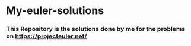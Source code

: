 # My-euler-solutions
### This Repository is the solutions done by me for the problems on https://projecteuler.net/
